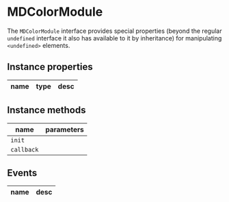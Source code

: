 # MDColorModule
The `MDColorModule` interface provides special properties (beyond the regular `undefined` interface it also has available to it by inheritance) for manipulating `<undefined>` elements.

## Instance properties

name|type|desc
---|---|---

## Instance methods

name|parameters
---|---
`init`|
`callback`|

## Events

name|desc
---|---
